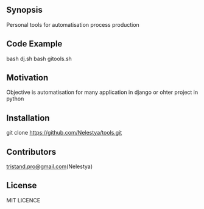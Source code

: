 ## Synopsis

Personal tools for automatisation process production

## Code Example

bash dj.sh
bash gitools.sh

## Motivation
Objective is automatisation for many application in django or ohter project in python

## Installation

git clone https://github.com/Nelestya/tools.git

## Contributors

tristand.pro@gmail.com(Nelestya)

## License
MIT LICENCE
